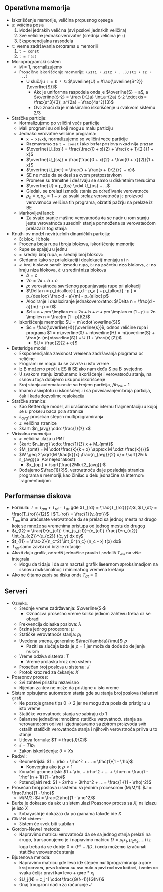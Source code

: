 ## Operativna memorija
- Iskorišćenje memorije, veličina propusnog opsega
- `s`: veličina posla
    1. Model jednakih veličina (svi poslovi jednakih veličina)
    2. Sve veličine jednako verovatne (srednja veličina je `a`)
    3. Eksponencijalna raspodela
- `t`: vreme zadržavanja programa u memoriji
    1. `t = const`
    2. `t = f(s)`
- Monoprogramski sistem:
    - M = 1, normalizujemo
    - Prosečno iskorišćenje memorije: `(s1t1 + s2t2 + ...)/(t1 + t2 + ...)`
        - U slučaju `t = K * S`: $\overline{U} = \frac{\overline{S^2}}{\overline{S}}$
            - Ako je uniformna raspodela onda je $\overline{S} = a$, a $\overline{S^2} = \frac{1}{2a} \int_a^{2a} S^2 \cdot ds = \frac{s^3}{3}|_a^{2a} = \frac{4a^2}{3}$
            - Ovo znači da je maksimalno iskorišćenje u ovakvom sistemu 2/3
- Statičke particije:
    - Normalizujemo po veličini veće particije
    - Mali programi su oni koji mogu u malu particiju
    - Jednako verovatne veličine programa:
        - `x = xs/xb`, normalizujemo po veličini veće particije
        - Razmatramo za `t = const` i ako bafer poslova nikad nije prazan
        - $\overline{U_{bs}} = \frac{\frac{0 + x}{2} + \frac{x + 1}{2}}{1 + x}$
        - $\overline{U_{ss}} = \frac{\frac{0 + x}{2} + \frac{0 + x}{2}}{1 + x}$
        - $\overline{U_{be}} = \frac{0 + \frac{x + 1}{2}}{1 + x}$
        - SE ne može da se desi sa ovom pretpostavkom
        - Promene su trenutne i dešavaju se samo u diskretnim trenucima
        - $\overline{U} = p_{bs} \cdot U_{bs} + ...$
        - Gledaju se prelazi između stanja za određivanje verovatnoće
        - $p_s = x, p_b = 1 - x$, za svaki prelaz verovatnoća je proizvod verovatnoća veličina tih programa, obratiti pažnju na prelaze iz BE
    - Markovljevi lanci:
        - Za svako stanje mašine verovatnoća da se nađe u tom stanju jeste verovatnoća susednih stanja pomnožena sa verovatnoćom prelaza iz tog stanja
- Knuth-ov model nevirtuelnih dinamičkih particija:
    - B: blok, H: hole
    - Procena broja rupa i broja blokova, iskorišćenje memorije
    - Rupe se spajaju u jednu
    - `n`: srednji broj rupa, `m`: srednji broj blokova
    - Gledamo kako se pri alokaciji i dealokaciji menjaju `m` i `n`
    - `a`: broj blokova samih između rupa, `b`: na početku niza blokova, `c`: na kraju niza blokova, `d`: u sredini niza blokova
        - $b = c$
        - $2n = 2a + b + c$
        - $p$: verovatnoća savršenog popunjavanja rupe pri alokaciji
        - $\Delta n = p_{dealloc} [ p_d - p_a ] + p_{alloc} [ -p ] = p_{dealloc} \frac{d - a}{m} - p_{alloc} p$
        - Alociranje i dealociranje jednakoverovatno: $\Delta n = \frac{d - a}{m} - p = 0$
        - $d = a + pm \implies m = 2a + b + c + pm \implies m (1 - p) = 2n \implies n = \frac{m (1 - p)}{2}$
    - Iskorišćenje memorije: $U = m \cdot \overline{S}$
        - $c = \frac{\overline{H}}{\overline{s}}$, odnos veličine rupa i programa
        $1 = m\overline{S} + n\overline{H} = m(\overline{S} + \frac{n}{m}c\overline{S}) = U (1 + \frac{c}{2})$
            - $U = \frac{2}{2 + c}$
- Betteridge model:
    - Eksponencijalna zavisnost vremena zadržavanja programa od veličine
    - Programi ne mogu da se završe u isto vreme
    - Iz B možemo preći u ES ili SE ako nam dođu S pa B, svejedno
    - U svakom stanju izračunamo iskorišćenje i verovatnoću stanja, na osnovu toga dobijemo ukupno iskorišćenje
    - Broj stanja automata raste sa brojem particija, $fib_{2m}-1$
    - Imamo asimptotu u iskorišćenju i sa povećavanjem broja particija, čak i kada dozvolimo realokaciju
- Statičke stranice:
    - Kao Betteridge model, ali uračunavamo internu fragmentaciju u kojoj se u proseku baca pola stranice
    - $n_{avg}$: prosečan stepen multiprogramiranja
    - $x$: veličina stranice
    - Škart: $n_{avg} \cdot \frac{1}{2} x$
- Virtuelna memorija:
    - $k$: veličina ulaza u PMT
    - Škart: $n_{avg} \cdot \frac{1}{2} x + M_{pmt}$
    - $M_{pmt} = M \cdot \frac{k}{k + x} \approx M \cdot \frac{k}{x}$
    - $W \geq 2 \sqrt{M \frac{k}{x} \frac{n_{avg}}{2} x} = \sqrt{2M k n_{avg}}$ (AG nejednakost)
        - $x_{opt} = \sqrt{\frac{2Mk}{2_{avg}}}$
    - Dodajemo $\frac{1}{R}$, verovatnoću da je poslednja stranica programa u memoriji, kao činilac u delu jednačine sa internom fragmentacijom

## Performanse diskova
- Formula: $T = T_{am} + T_{rd} + T_{dt}$ gde $T_{rd} = \frac{T_{rot}}{2}$, $T_{dt} = \frac{T_{rot}}{12}$ i $T_{rot} = \frac{1}{v_{rot}}$
- $T_{am}$ ima uračunate verovatnoće da se prelazi sa jednog mesta na drugo koje se množe sa vremenima pristupa od jednog mesta do drugog
- $t_{12} = \frac{1}{n_{c1}} \int_{s_{c1}}^{e_{c1}} \frac{1}{n_{c2}} \int_{s_{c2}}^{e_{c2}} t(x, y) dx dy$
- $t_{11} = \frac{2}{n_c^2} \int_0^{n_c} (n_c - x) t(x) dx$
- $T_{rot}$ samo zavisi od brzine rotacije
- Ako ti daju grafik, odrediš jednačine pravih i podeliš $T_{am}$ na više integrala
    - Mogu da ti daju i da sam nacrtaš grafik linearnom aproksimacijom na osnovu maksimalnog i minimalnog vremena kretanja
- Ako ne čitamo zapis sa diska onda $T_{dt} = 0$

## Serveri
- Oznake:
    - Srednje vreme zadržavanja: $\overline{S}$
        - Označava prosečno vreme koliko jednom zahtevu treba da se obradi
    - Frekvencija dolaska poslova: $\lambda$
    - Brzina jednog procesora: $\mu$
    - Statičke verovatnoće stanja: $p_i$
    - Uvedena smena, generalno $\frac{\lambda}{\mu}$: $\rho$
        - Paziti se slučaja kada je $\rho = 1$ jer može da dođe do deljenja nulom
    - Vreme odziva sistema: $T$
        - Vreme prolaska kroz ceo sistem
    - Prosečan broj poslova u sistemu: $J$
    - Protok kroz red za čekanje: $X$
- Poasonov proces:
    - Svi zahtevi pristižu nezavisno
    - Nijedan zahtev ne može da pristigne u isto vreme
- Sistem opisujemo automatom stanja gde su stanja broj poslova (balansni graf)
    - Ne postoje grane tipa 0 -> 2 jer ne mogu dva posla da pristignu u isto vreme
    - Statičke verovatnoće stanja se sabiraju do 1
    - Balansne jednačine: množimo statičku verovatnoću stanja sa verovatnoćom odliva i izjednačavamo sa zbirom proizvoda svih ostalih statičkih verovatnoća stanja i njihovih verovatnoća priliva u to stanje
    - Litlova formula: $T = \frac{J}{X}$
    - $J = \sum i p_i$
    - Zakon iskorišćenja: $U = Xs$
- Redovi:
    - Geometrijski: $1 + \rho + \rho^2 + ... = \frac{1}{1 - \rho}$
        - Konvergira ako je $\rho < 1$
    - Konačni geometrijski: $1 + \rho + \rho^2 + ... + \rho^n = \frac{1 - \rho^{n + 1}}{1 - \rho}$
    - Potencijalni red: $1 + 2\rho + 3\rho^2 + ... = \frac{1}{(1 - \rho)^2}$
- Prosečan broj poslova u sistemu sa jednim procesorom (M/M/1): $J = \frac{\rho}{1 - \rho}$
    - M/M/2: $J = \frac{2\rho}{1 - \rho^2}$
- Burke je dokazao da ako u sistem ulazi Poasonov proces sa $X$, na izlazu je isto $X$
    - Kobayashi je dokazao da po granama takođe ide $X$
- Ciklički sistemi:
    - Sistem će uvek biti stabilan
- Gordon-Newell metoda:
    - Napravimo matricu verovatnoća da se sa jednog stanja prelazi na drugo, transponujemo je i napravimo matricu $D = \mu_1 x_1, \mu_2 x_2, ...$ i iz toga treba da se dobije $0 = (P^T - I) D$, i onda možemo izračunati statičke verovatnoće stanja
- Bjuzenova metoda:
    - Napravimo matricu gde levo ide stepen multiprogramiranja a gore broj servera, prva kolona su sve nule a prvi red sve kečevi, i zatim se svaka ćelija pravi kao levo + gore * $x_i$
    - $U_j(N) = x_j^1 \cdot \frac{G(N-1)}{G(N)}$
    - Onaj trougaoni način za računanje $J$
